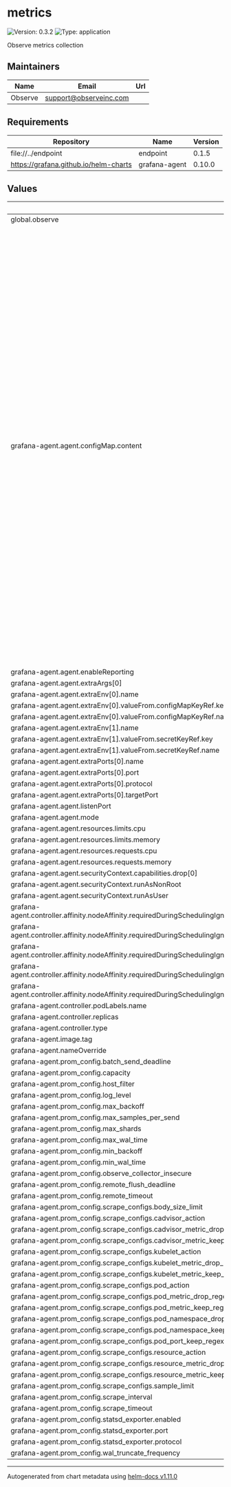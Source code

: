 # metrics

![Version: 0.3.2](https://img.shields.io/badge/Version-0.3.2-informational?style=flat-square) ![Type: application](https://img.shields.io/badge/Type-application-informational?style=flat-square)

Observe metrics collection

## Maintainers

| Name | Email | Url |
| ---- | ------ | --- |
| Observe | <support@observeinc.com> |  |

## Requirements

| Repository | Name | Version |
|------------|------|---------|
| file://../endpoint | endpoint | 0.1.5 |
| https://grafana.github.io/helm-charts | grafana-agent | 0.10.0 |

## Values

| Key | Type | Default | Description |
|-----|------|---------|-------------|
| global.observe | object | `{}` |  |
| grafana-agent.agent.configMap.content | string | `"{{- $endpoint := include \"observe.collectionEndpoint\" . }}\n{{- with .Values.prom_config}}\nserver:\n  log_level: {{.log_level}}\n\n{{ if .statsd_exporter.enabled -}}\nintegrations:\n  statsd_exporter:\n    enabled: true\n    scrape_integration: true\n    listen_{{ .statsd_exporter.protocol }}: \":{{ .statsd_exporter.port }}\"\n  prometheus_remote_write:\n  - url: {{ print $endpoint }}/v1/prometheus?clusterUid=${OBSERVE_CLUSTER}\n    authorization:\n      credentials: ${OBSERVE_TOKEN}\n    remote_timeout: {{.remote_timeout}}\n    queue_config:\n      batch_send_deadline: {{.batch_send_deadline}}\n      min_backoff: {{.min_backoff}}\n      max_backoff: {{.max_backoff}}\n      max_shards: {{.max_shards}}\n      max_samples_per_send: {{.max_samples_per_send}}\n      capacity: {{.capacity}}\n    tls_config:\n      insecure_skip_verify: {{.observe_collector_insecure}}\n{{ end -}}\n\nmetrics:\n  wal_directory: /tmp/grafana-agent-wal\n  global:\n    scrape_interval: {{.scrape_interval}}\n    scrape_timeout: {{.scrape_timeout}}\n  configs:\n    - name: integrations\n      host_filter: {{.host_filter}}\n      min_wal_time: {{.min_wal_time}}\n      max_wal_time: {{.max_wal_time}}\n      wal_truncate_frequency: {{.wal_truncate_frequency}}\n      remote_flush_deadline: {{.remote_flush_deadline}}\n      remote_write:\n        - url: {{ print $endpoint }}/v1/prometheus?clusterUid=${OBSERVE_CLUSTER}\n          authorization:\n            credentials: ${OBSERVE_TOKEN}\n          remote_timeout: {{.remote_timeout}}\n          queue_config:\n            batch_send_deadline: {{.batch_send_deadline}}\n            min_backoff: {{.min_backoff}}\n            max_backoff: {{.max_backoff}}\n            max_shards: {{.max_shards}}\n            max_samples_per_send: {{.max_samples_per_send}}\n            capacity: {{.capacity}}\n          tls_config:\n            insecure_skip_verify: {{.observe_collector_insecure}}\n\n      scrape_configs:\n      {{- with .scrape_configs }}\n        - job_name: \"integrations/kubernetes/pods\"\n          bearer_token_file: /var/run/secrets/kubernetes.io/serviceaccount/token\n          sample_limit: {{.sample_limit}}\n          body_size_limit: {{.body_size_limit}}\n          kubernetes_sd_configs:\n            - role: pod\n          relabel_configs:\n            - action: {{.pod_action}}\n            # Drop anything matching the configured namespace.\n            - action: 'drop'\n              source_labels: ['__meta_kubernetes_namespace']\n              regex: {{.pod_namespace_drop_regex}}\n            # Drop anything not matching the configured namespace.\n            - action: 'keep'\n              source_labels: ['__meta_kubernetes_namespace']\n              regex: {{.pod_namespace_keep_regex}}\n            # Drop endpoints without one of: a port name suffixed with the configured regex, or an explicit prometheus port annotation.\n            - action: 'keep'\n              source_labels: ['__meta_kubernetes_pod_container_port_name', '__meta_kubernetes_pod_annotation_prometheus_io_port']\n              regex: '({{.pod_port_keep_regex}};|.*;\\d+)'\n            # Drop pods without a name label.\n            # - action: 'drop'\n            #   regex: ''\n            #   source_labels: ['__meta_kubernetes_pod_label_name']\n            # Drop pods with phase Succeeded or Failed.\n            - action: 'drop'\n              regex: 'Succeeded|Failed'\n              source_labels: ['__meta_kubernetes_pod_phase']\n            # Drop anything annotated with 'prometheus.io.scrape=false'.\n            - action: 'drop'\n              regex: 'false'\n              source_labels: ['__meta_kubernetes_pod_annotation_prometheus_io_scrape']\n            # Drop anything annotated with 'observeinc.com.scrape=false'.\n            - action: 'drop'\n              regex: 'false'\n              source_labels: ['__meta_kubernetes_pod_annotation_observeinc_com_scrape']\n            # Allow pods to override the scrape scheme with 'prometheus.io.scheme=https'.\n            - action: 'replace'\n              regex: '(https?)'\n              replacement: '$1'\n              source_labels: ['__meta_kubernetes_pod_annotation_prometheus_io_scheme']\n              target_label: '__scheme__'\n            # Allow service to override the scrape path with 'prometheus.io.path=/other_metrics_path'.\n            - action: 'replace'\n              regex: '(.+)'\n              replacement: '$1'\n              source_labels: ['__meta_kubernetes_pod_annotation_prometheus_io_path']\n              target_label: '__metrics_path__'\n            # Allow services to override the scrape port with 'prometheus.io.port=1234'.\n            - action: 'replace'\n              regex: '(.+?)(\\:\\d+)?;(\\d+)'\n              replacement: '$1:$3'\n              source_labels: ['__address__', '__meta_kubernetes_pod_annotation_prometheus_io_port']\n              target_label: '__address__'\n            # Map all K8s labels/annotations starting with\n            # 'prometheus.io/param-' to URL params for Prometheus scraping.\n            - action: 'labelmap'\n              regex: '__meta_kubernetes_pod_annotation_prometheus_io_param_(.+)'\n              replacement: '__param_$1'\n            # Map all K8s labels/annotations starting with\n            # 'prometheus.io/label-' to Prometheus labels.\n            - action: 'labelmap'\n              regex: '__meta_kubernetes_pod_label_prometheus_io_label_(.+)'\n            - action: 'labelmap'\n              regex: '__meta_kubernetes_pod_annotation_prometheus_io_label_(.+)'\n            # Rename jobs to be <namespace>/<name, from pod name label>.\n            # - action: 'replace'\n            #   separator: '/'\n            #   source_labels: ['__meta_kubernetes_namespace', '__meta_kubernetes_pod_label_name']\n            #   target_label: 'job'\n            #   replacement: '$1'\n            # But also include the namespace, container, pod as separate labels,\n            # for routing alerts and joining with cAdvisor metrics.\n            - action: 'replace'\n              source_labels: ['__meta_kubernetes_namespace']\n              target_label: 'namespace'\n            - action: 'replace'\n              source_labels: ['__meta_kubernetes_pod_name']\n              # Not 'pod_name', which disappeared in K8s 1.16.\n              target_label: 'pod'\n            - action: 'replace'\n              source_labels: ['__meta_kubernetes_pod_container_name']\n              # Not 'container_name', which disappeared in K8s 1.16.\n              target_label: 'container'\n            - action: 'replace'\n              source_labels: ['__meta_kubernetes_pod_node_name']\n              target_label: 'node'\n          metric_relabel_configs:\n            - action: drop\n              regex: {{.pod_metric_drop_regex}}\n              source_labels:\n                - __name__\n            - action: keep\n              regex: {{.pod_metric_keep_regex}}\n              source_labels:\n                - __name__\n          tls_config:\n            ca_file: /var/run/secrets/kubernetes.io/serviceaccount/ca.crt\n            insecure_skip_verify: false\n            server_name: kubernetes\n\n        - job_name: \"integrations/kubernetes/kubelet\"\n          bearer_token_file: /var/run/secrets/kubernetes.io/serviceaccount/token\n          sample_limit: {{.sample_limit}}\n          body_size_limit: {{.body_size_limit}}\n          kubernetes_sd_configs:\n            - role: node\n          relabel_configs:\n            - action: {{.kubelet_action}}\n            - replacement: kubernetes.default.svc:443\n              target_label: __address__\n            - regex: (.+)\n              replacement: /api/v1/nodes/$1/proxy/metrics\n              source_labels:\n                - __meta_kubernetes_node_name\n              target_label: __metrics_path__\n          metric_relabel_configs:\n            - action: drop\n              regex: {{.kubelet_metric_drop_regex}}\n              source_labels:\n                - __name__\n            - action: keep\n              regex: {{.kubelet_metric_keep_regex}}\n              source_labels:\n                - __name__\n          scheme: https\n          tls_config:\n            ca_file: /var/run/secrets/kubernetes.io/serviceaccount/ca.crt\n            insecure_skip_verify: false\n            server_name: kubernetes\n\n        - job_name: \"integrations/kubernetes/resource\"\n          bearer_token_file: /var/run/secrets/kubernetes.io/serviceaccount/token\n          sample_limit: {{.sample_limit}}\n          body_size_limit: {{.body_size_limit}}\n          kubernetes_sd_configs:\n            - role: node\n          relabel_configs:\n            - action: {{.resource_action}}\n            - replacement: kubernetes.default.svc:443\n              target_label: __address__\n            - regex: (.+)\n              replacement: /api/v1/nodes/$1/proxy/metrics/resource\n              source_labels:\n                - __meta_kubernetes_node_name\n              target_label: __metrics_path__\n          metric_relabel_configs:\n            - action: drop\n              regex: {{.resource_metric_drop_regex}}\n              source_labels:\n                - __name__\n            - action: keep\n              regex: {{.resource_metric_keep_regex}}\n              source_labels:\n                - __name__\n          scheme: https\n          tls_config:\n            ca_file: /var/run/secrets/kubernetes.io/serviceaccount/ca.crt\n            insecure_skip_verify: false\n            server_name: kubernetes\n\n        - job_name: \"integrations/kubernetes/cadvisor\"\n          bearer_token_file: /var/run/secrets/kubernetes.io/serviceaccount/token\n          sample_limit: {{.sample_limit}}\n          body_size_limit: {{.body_size_limit}}\n          kubernetes_sd_configs:\n            - role: node\n          relabel_configs:\n            - action: {{.cadvisor_action}}\n            - replacement: kubernetes.default.svc:443\n              target_label: __address__\n            - regex: (.+)\n              replacement: /api/v1/nodes/$1/proxy/metrics/cadvisor\n              source_labels:\n                - __meta_kubernetes_node_name\n              target_label: __metrics_path__\n          metric_relabel_configs:\n            # drop \"pod\" level aggregates, identified by absence of image\n            - action: drop\n              regex: container_([a-z_]+);\n              source_labels:\n                - __name__\n                - image\n            - action: drop\n              regex: {{.cadvisor_metric_drop_regex}}\n              source_labels:\n                - __name__\n            - action: keep\n              regex: {{.cadvisor_metric_keep_regex}}\n              source_labels:\n                - __name__\n          scheme: https\n          tls_config:\n            ca_file: /var/run/secrets/kubernetes.io/serviceaccount/ca.crt\n            insecure_skip_verify: false\n            server_name: kubernetes\n      {{- end }}\n{{- end }}\n"` |  |
| grafana-agent.agent.enableReporting | bool | `false` |  |
| grafana-agent.agent.extraArgs[0] | string | `"-config.expand-env"` |  |
| grafana-agent.agent.extraEnv[0].name | string | `"OBSERVE_CLUSTER"` |  |
| grafana-agent.agent.extraEnv[0].valueFrom.configMapKeyRef.key | string | `"id"` |  |
| grafana-agent.agent.extraEnv[0].valueFrom.configMapKeyRef.name | string | `"cluster-info"` |  |
| grafana-agent.agent.extraEnv[1].name | string | `"OBSERVE_TOKEN"` |  |
| grafana-agent.agent.extraEnv[1].valueFrom.secretKeyRef.key | string | `"OBSERVE_TOKEN"` |  |
| grafana-agent.agent.extraEnv[1].valueFrom.secretKeyRef.name | string | `"credentials"` |  |
| grafana-agent.agent.extraPorts[0].name | string | `"statsd"` |  |
| grafana-agent.agent.extraPorts[0].port | int | `9125` |  |
| grafana-agent.agent.extraPorts[0].protocol | string | `"UDP"` |  |
| grafana-agent.agent.extraPorts[0].targetPort | int | `9125` |  |
| grafana-agent.agent.listenPort | int | `12345` |  |
| grafana-agent.agent.mode | string | `"static"` |  |
| grafana-agent.agent.resources.limits.cpu | string | `"250m"` |  |
| grafana-agent.agent.resources.limits.memory | string | `"2Gi"` |  |
| grafana-agent.agent.resources.requests.cpu | string | `"250m"` |  |
| grafana-agent.agent.resources.requests.memory | string | `"2Gi"` |  |
| grafana-agent.agent.securityContext.capabilities.drop[0] | string | `"all"` |  |
| grafana-agent.agent.securityContext.runAsNonRoot | bool | `true` |  |
| grafana-agent.agent.securityContext.runAsUser | int | `65534` |  |
| grafana-agent.controller.affinity.nodeAffinity.requiredDuringSchedulingIgnoredDuringExecution.nodeSelectorTerms[0].matchExpressions[0].key | string | `"observeinc.com/unschedulable"` |  |
| grafana-agent.controller.affinity.nodeAffinity.requiredDuringSchedulingIgnoredDuringExecution.nodeSelectorTerms[0].matchExpressions[0].operator | string | `"DoesNotExist"` |  |
| grafana-agent.controller.affinity.nodeAffinity.requiredDuringSchedulingIgnoredDuringExecution.nodeSelectorTerms[0].matchExpressions[1].key | string | `"kubernetes.io/os"` |  |
| grafana-agent.controller.affinity.nodeAffinity.requiredDuringSchedulingIgnoredDuringExecution.nodeSelectorTerms[0].matchExpressions[1].operator | string | `"NotIn"` |  |
| grafana-agent.controller.affinity.nodeAffinity.requiredDuringSchedulingIgnoredDuringExecution.nodeSelectorTerms[0].matchExpressions[1].values[0] | string | `"windows"` |  |
| grafana-agent.controller.podLabels.name | string | `"metrics"` |  |
| grafana-agent.controller.replicas | int | `1` |  |
| grafana-agent.controller.type | string | `"deployment"` |  |
| grafana-agent.image.tag | string | `"latest"` |  |
| grafana-agent.nameOverride | string | `"metrics"` |  |
| grafana-agent.prom_config.batch_send_deadline | string | `"5s"` |  |
| grafana-agent.prom_config.capacity | int | `15000` |  |
| grafana-agent.prom_config.host_filter | string | `"false"` |  |
| grafana-agent.prom_config.log_level | string | `"info"` |  |
| grafana-agent.prom_config.max_backoff | string | `"30s"` |  |
| grafana-agent.prom_config.max_samples_per_send | int | `5000` |  |
| grafana-agent.prom_config.max_shards | int | `10` |  |
| grafana-agent.prom_config.max_wal_time | string | `"30m"` |  |
| grafana-agent.prom_config.min_backoff | string | `"1s"` |  |
| grafana-agent.prom_config.min_wal_time | string | `"15s"` |  |
| grafana-agent.prom_config.observe_collector_insecure | bool | `false` |  |
| grafana-agent.prom_config.remote_flush_deadline | string | `"1m"` |  |
| grafana-agent.prom_config.remote_timeout | string | `"30s"` |  |
| grafana-agent.prom_config.scrape_configs.body_size_limit | string | `"50MB"` |  |
| grafana-agent.prom_config.scrape_configs.cadvisor_action | string | `"keep"` |  |
| grafana-agent.prom_config.scrape_configs.cadvisor_metric_drop_regex | string | `"container_(network_tcp_usage_total|network_udp_usage_total|tasks_state|cpu_load_average_10s)"` |  |
| grafana-agent.prom_config.scrape_configs.cadvisor_metric_keep_regex | string | `"container_(cpu_.*|spec_.*|memory_.*|network_.*|fs_.*|file_descriptors)|machine_(cpu_cores|memory_bytes)"` |  |
| grafana-agent.prom_config.scrape_configs.kubelet_action | string | `"drop"` |  |
| grafana-agent.prom_config.scrape_configs.kubelet_metric_drop_regex | string | `nil` |  |
| grafana-agent.prom_config.scrape_configs.kubelet_metric_keep_regex | string | `"(.*)"` |  |
| grafana-agent.prom_config.scrape_configs.pod_action | string | `"keep"` |  |
| grafana-agent.prom_config.scrape_configs.pod_metric_drop_regex | string | `".*bucket"` |  |
| grafana-agent.prom_config.scrape_configs.pod_metric_keep_regex | string | `"(.*)"` |  |
| grafana-agent.prom_config.scrape_configs.pod_namespace_drop_regex | string | `"(.*istio.*|.*ingress.*|kube-system)"` |  |
| grafana-agent.prom_config.scrape_configs.pod_namespace_keep_regex | string | `"(.*)"` |  |
| grafana-agent.prom_config.scrape_configs.pod_port_keep_regex | string | `".*metrics"` |  |
| grafana-agent.prom_config.scrape_configs.resource_action | string | `"keep"` |  |
| grafana-agent.prom_config.scrape_configs.resource_metric_drop_regex | string | `nil` |  |
| grafana-agent.prom_config.scrape_configs.resource_metric_keep_regex | string | `"(.*)"` |  |
| grafana-agent.prom_config.scrape_configs.sample_limit | int | `100000` |  |
| grafana-agent.prom_config.scrape_interval | string | `"15s"` |  |
| grafana-agent.prom_config.scrape_timeout | string | `"10s"` |  |
| grafana-agent.prom_config.statsd_exporter.enabled | bool | `false` |  |
| grafana-agent.prom_config.statsd_exporter.port | int | `9125` |  |
| grafana-agent.prom_config.statsd_exporter.protocol | string | `"udp"` |  |
| grafana-agent.prom_config.wal_truncate_frequency | string | `"30m"` |  |

----------------------------------------------
Autogenerated from chart metadata using [helm-docs v1.11.0](https://github.com/norwoodj/helm-docs/releases/v1.11.0)
